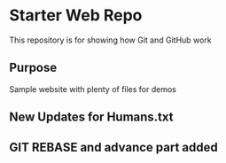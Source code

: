 # Starter Web Repo

This repository is for showing how Git and GitHub work

## Purpose

Sample website with plenty of files for demos
## New Updates for Humans.txt
## GIT REBASE and advance part added
